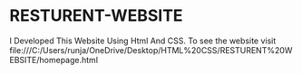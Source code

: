 # RESTURENT-WEBSITE
I Developed This Website Using Html And CSS. To see the website visit file:///C:/Users/runja/OneDrive/Desktop/HTML%20CSS/RESTURENT%20WEBSITE/homepage.html
